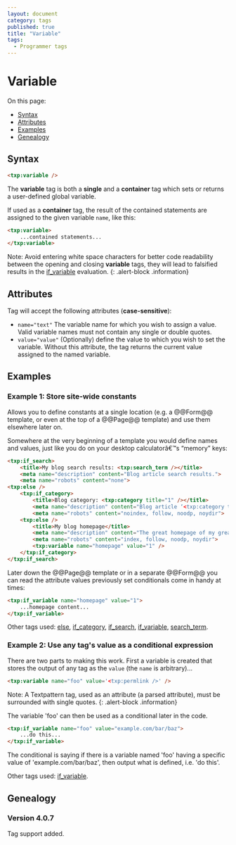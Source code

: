 ```yaml
---
layout: document
category: tags
published: true
title: "Variable"
tags:
  - Programmer tags
---
```


# Variable

On this page:

* [Syntax](#user-content-syntax)
* [Attributes](#user-content-attributes)
* [Examples](#user-content-examples)
* [Genealogy](#user-content-genealogy)

## Syntax

~~~ html
<txp:variable />
~~~

The **variable** tag is both a __single__ and a __container__ tag which sets or returns a user-defined global variable.

If used as a __container__ tag, the result of the contained statements are assigned to the given variable `name`, like this:

~~~ html
<txp:variable>
    ...contained statements...
</txp:variable>
~~~

Note: Avoid entering white space characters for better code readability between the opening and closing __variable__ tags, they will lead to falsified results in the [if_variable](if-variable) evaluation.
{: .alert-block .information}

## Attributes

Tag will accept the following attributes (**case-sensitive**):

* `name="text"`
The variable name for which you wish to assign a value. Valid variable names must not contain any single or double quotes.
* `value="value"`
(Optionally) define the value to which you wish to set the variable. Without this attribute, the tag returns the current value assigned to the named variable.

## Examples

### Example 1: Store site-wide constants

Allows you to define constants at a single location (e.g. a @@Form@@ template, or even at the top of a @@Page@@ template) and use them elsewhere later on.

Somewhere at the very beginning of a template you would define names and values, just like you do on your desktop calculatorâ€™s “memory” keys:

~~~ html
<txp:if_search>
    <title>My blog search results: <txp:search_term /></title>
    <meta name="description" content="Blog article search results.">
    <meta name="robots" content="none">
<txp:else />
    <txp:if_category>
        <title>Blog category: <txp:category title="1" /></title>
        <meta name="description" content="Blog article ‘<txp:category title="1" />’ category archive.">
        <meta name="robots" content="noindex, follow, noodp, noydir">
    <txp:else />
        <title>My blog homepage</title>
        <meta name="description" content="The great homepage of my great blog.">
        <meta name="robots" content="index, follow, noodp, noydir">
        <txp:variable name="homepage" value="1" />
    </txp:if_category>
</txp:if_search>
~~~

Later down the @@Page@@ template or in a separate @@Form@@ you can read the attribute values previously set conditionals come in handy at times:

~~~ html
<txp:if_variable name="homepage" value="1">
    ...homepage content...
</txp:if_variable>
~~~

Other tags used: [else](else), [if_category](if-category), [if_search](if-search), [if_variable](if-variable), [search_term](search-term).

### Example 2: Use any tag's value as a conditional expression

There are two parts to making this work. First a variable is created that stores the output of any tag as the `value` (the `name` is arbitrary)...

~~~ html
<txp:variable name="foo" value='<txp:permlink />' />
~~~

Note: A Textpattern tag, used as an attribute (a parsed attribute), must be surrounded with single quotes.
{: .alert-block .information}

The variable 'foo' can then be used as a conditional later in the code.

~~~ html
<txp:if_variable name="foo" value="example.com/bar/baz">
    ...do this...
</txp:if_variable>
~~~

The conditional is saying if there is a variable named 'foo' having a specific value of 'example.com/bar/baz', then output what is defined, i.e. 'do this'.

Other tags used: [if_variable](if-variable).

## Genealogy

### Version 4.0.7

Tag support added.
